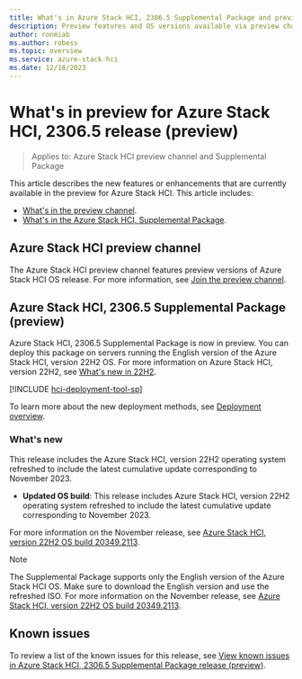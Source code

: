 ```yaml
---
title: What's in Azure Stack HCI, 2306.5 Supplemental Package and preview channel (preview)
description: Preview features and OS versions available via preview channel and 2306.5 supplemental package features.
author: ronmiab
ms.author: robess
ms.topic: overview
ms.service: azure-stack-hci
ms.date: 12/18/2023
---
```


# What's in preview for Azure Stack HCI, 2306.5 release (preview)

> Applies to: Azure Stack HCI preview channel and Supplemental Package

This article describes the new features or enhancements that are currently available in the preview for Azure Stack HCI. This article includes:

- [What's in the preview channel](#azure-stack-hci-preview-channel).
- [What's in the Azure Stack HCI, Supplemental Package](#azure-stack-hci-23065-supplemental-package-preview).

## Azure Stack HCI preview channel

The Azure Stack HCI preview channel features preview versions of Azure Stack HCI OS release. For more information, see [Join the preview channel](./preview-channel.md).

## Azure Stack HCI, 2306.5 Supplemental Package (preview)

Azure Stack HCI, 2306.5 Supplemental Package is now in preview. You can deploy this package on servers running the English version of the Azure Stack HCI, version 22H2 OS. For more information on Azure Stack HCI, version 22H2, see [What's new in 22H2](../whats-new-in-hci-22h2.md).

[!INCLUDE [hci-deployment-tool-sp](../../includes/hci-deployment-tool-sp-2306.md)]

To learn more about the new deployment methods, see [Deployment overview](../deploy/deployment-tool-introduction.md).

### What's new

This release includes the Azure Stack HCI, version 22H2 operating system refreshed to include the latest cumulative update corresponding to November 2023.

- **Updated OS build**: This release includes Azure Stack HCI, version 22H2 operating system refreshed to include the latest cumulative update corresponding to November 2023.

For more information on the November release, see [Azure Stack HCI, version 22H2 OS build 20349.2113](../release-information.md#azure-stack-hci-version-22h2-os-build-20349).

> [!NOTE]
> The Supplemental Package supports only the English version of the Azure Stack HCI OS. Make sure to download the English version and use the refreshed ISO. For more information on the November release, see [Azure Stack HCI, version 22H2 OS build 20349.2113](../release-information.md#azure-stack-hci-version-22h2-os-build-20349).

## Known issues

To review a list of the known issues for this release, see [View known issues in Azure Stack HCI, 2306.5 Supplemental Package release (preview)](../hci-known-issues-2306-5.md).
